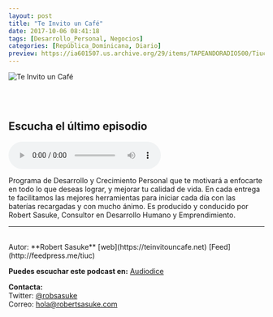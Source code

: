 ```yaml
---
layout: post
title: "Te Invito un Café"
date: 2017-10-06 08:41:18
tags: [Desarrollo_Personal, Negocios]
categories: [República_Dominicana, Diario]
preview: https://ia601507.us.archive.org/29/items/TAPEANDORADIO500/Tiuclogo3k-09-2017-RobertSasuke300.jpg
---
```


![Te Invito un Café](https://ia601507.us.archive.org/29/items/TAPEANDORADIO500/Tiuclogo3k-09-2017-RobertSasuke500.jpg)

<br/>
<br/>

## Escucha el último episodio

<!--reproductor-feed=http://feedpress.me/tiuc-->
<!--reproductor-start-->
<audio id="audio" preload="auto" controls="" src="https://tracking.feedpress.it/link/16669/8187226/entrenando-fuerza-voluntad-psicologiapositiva-tiuc599_mf_23576382_feed_1.mp3"></audio>
<!--reproductor-end-->

Programa de Desarrollo y Crecimiento Personal que te motivará a enfocarte en todo lo que deseas lograr, y mejorar tu calidad de vida. En cada entrega te facilitamos las mejores herramientas para iniciar cada día con las baterías recargadas y con mucho ánimo. Es producido y conducido por Robert Sasuke, Consultor en Desarrollo Humano y Emprendimiento.  

_ _ _
<br>
Autor: **Robert Sasuke**  
[web](https://teinvitouncafe.net)   
[Feed](http://feedpress.me/tiuc)  

**Puedes escuchar este podcast en:**
[Audiodice](Audiodice.net)  
 

**Contacta:**  
Twitter: [@robsasuke](https://twitter.com/robsasuke)  
Correo: [hola@robertsasuke.com](mailto:hola@robertsasuke.com)  

